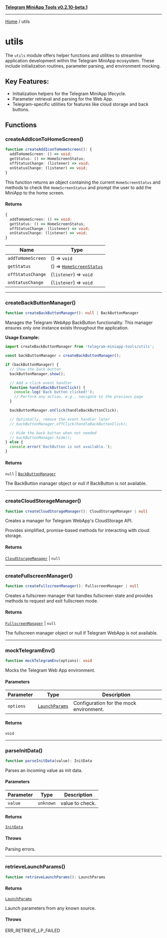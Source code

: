 [**Telegram MiniApp Tools v0.2.10-beta.1**](README.md)

***

[Home](README.md) / utils

# utils

The `utils` module offers helper functions and utilities to streamline
application development within the Telegram MiniApp ecosystem. These
include initialization routines, parameter parsing, and environment mocking.

## Key Features:
- Initialization helpers for the Telegram MiniApp lifecycle.
- Parameter retrieval and parsing for the Web App.
- Telegram-specific utilities for features like cloud storage and back buttons.

## Functions

### createAddIconToHomeScreen()

```ts
function createAddIconToHomeScreen(): {
  addToHomeScreen: () => void;
  getStatus: () => HomeScreenStatus;
  offStatusChange: (listener) => void;
  onStatusChange: (listener) => void;
}
```

This function returns an object containing the current `HomeScreenStatus`
and methods to check the `HomeScreenStatus` and prompt the user to add the MiniApp to the home screen.

#### Returns

```ts
{
  addToHomeScreen: () => void;
  getStatus: () => HomeScreenStatus;
  offStatusChange: (listener) => void;
  onStatusChange: (listener) => void;
}
```

| Name | Type |
| ------ | ------ |
| `addToHomeScreen` | () => `void` |
| `getStatus` | () => [`HomeScreenStatus`](types.md#homescreenstatus) |
| `offStatusChange` | (`listener`) => `void` |
| `onStatusChange` | (`listener`) => `void` |

***

### createBackButtonManager()

```ts
function createBackButtonManager(): null | BackButtonManager
```

Manages the Telegram WebApp BackButton functionality.
This manager ensures only one instance exists throughout the application.

**Usage Example:**

```typescript
import createBackButtonManager from 'telegram-miniapp-tools/utils';

const backButtonManager = createBackButtonManager();

if (backButtonManager) {
  // Show the back button
  backButtonManager.show();

  // Add a click event handler
  function handleBackButtonClick() {
    console.log('Back button clicked!');
    // Perform any action, e.g., navigate to the previous page
  }

  backButtonManager.onClick(handleBackButtonClick);

  // Optionally, remove the event handler later
  // backButtonManager.offClick(handleBackButtonClick);

  // Hide the back button when not needed
  // backButtonManager.hide();
} else {
  console.error('BackButton is not available.');
}
```

#### Returns

`null` \| [`BackButtonManager`](types.md#backbuttonmanager)

The BackButton manager object or null if BackButton is not available.

***

### createCloudStorageManager()

```ts
function createCloudStorageManager(): CloudStorageManager | null
```

Creates a manager for Telegram WebApp's CloudStorage API.

Provides simplified, promise-based methods for interacting with cloud storage.

#### Returns

[`CloudStorageManager`](types.md#cloudstoragemanager) \| `null`

***

### createFullscreenManager()

```ts
function createFullscreenManager(): FullscreenManager | null
```

Creates a fullscreen manager that handles fullscreen state
and provides methods to request and exit fullscreen mode.

#### Returns

[`FullscreenManager`](types.md#fullscreenmanager) \| `null`

The fullscreen manager object or null if Telegram WebApp is not available.

***

### mockTelegramEnv()

```ts
function mockTelegramEnv(options): void
```

Mocks the Telegram Web App environment.

#### Parameters

| Parameter | Type | Description |
| ------ | ------ | ------ |
| `options` | [`LaunchParams`](types.md#launchparams) | Configuration for the mock environment. |

#### Returns

`void`

***

### parseInitData()

```ts
function parseInitData(value): InitData
```

Parses an incoming value as init data.

#### Parameters

| Parameter | Type | Description |
| ------ | ------ | ------ |
| `value` | `unknown` | value to check. |

#### Returns

[`InitData`](types.md#initdata)

#### Throws

Parsing errors.

***

### retrieveLaunchParams()

```ts
function retrieveLaunchParams(): LaunchParams
```

#### Returns

[`LaunchParams`](types.md#launchparams)

Launch parameters from any known source.

#### Throws

ERR_RETRIEVE_LP_FAILED
